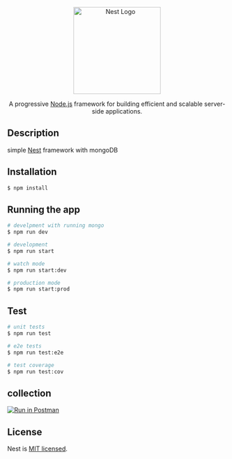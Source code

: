 <p align="center">
  <a href="http://nestjs.com/" target="blank"><img src="https://nestjs.com/img/logo-small.svg" width="200" alt="Nest Logo" /></a>
</p>

[circleci-image]: https://img.shields.io/circleci/build/github/nestjs/nest/master?token=abc123def456
[circleci-url]: https://circleci.com/gh/nestjs/nest

  <p align="center">A progressive <a href="http://nodejs.org" target="_blank">Node.js</a> framework for building efficient and scalable server-side applications.</p>

## Description

simple [Nest](https://github.com/nestjs/nest) framework with mongoDB

## Installation

```bash
$ npm install
```

## Running the app

```bash
# develpment with running mongo
$ npm run dev

# development
$ npm run start

# watch mode
$ npm run start:dev

# production mode
$ npm run start:prod
```

## Test

```bash
# unit tests
$ npm run test

# e2e tests
$ npm run test:e2e

# test coverage
$ npm run test:cov
```

## collection

[![Run in Postman](https://run.pstmn.io/button.svg)](https://app.getpostman.com/run-collection/1566887-bd12471a-1987-46a4-8cdc-aaa7104c3f52?action=collection%2Ffork&source=rip_markdown&collection-url=entityId%3D1566887-bd12471a-1987-46a4-8cdc-aaa7104c3f52%26entityType%3Dcollection%26workspaceId%3Df20b8551-2f10-4363-b926-f1d77d8643ff)

## License

Nest is [MIT licensed](LICENSE).
